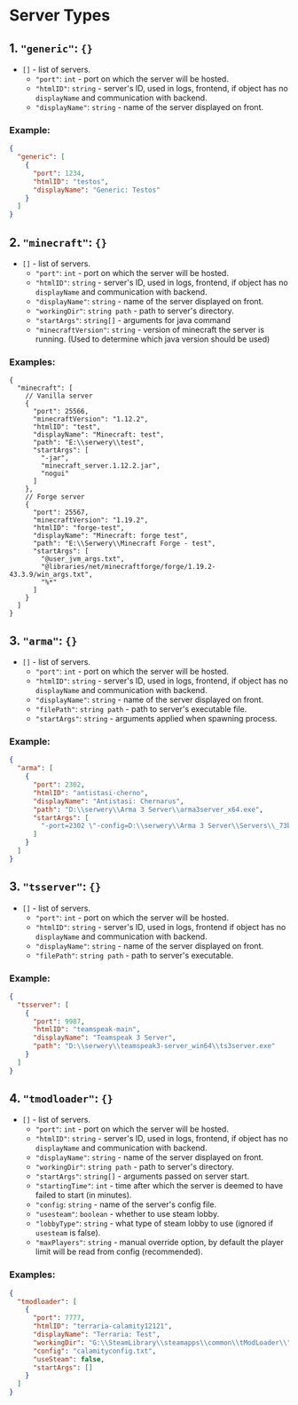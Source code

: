 # Server Types

## 1. `"generic"`: `{}`

- `[]` - list of servers.
    - `"port"`: `int` - port on which the server will be hosted.
    - `"htmlID"`: `string` - server's ID, used in logs, frontend, if object has no `displayName` and communication with
      backend.
    - `"displayName"`: `string` - name of the server displayed on front.

### Example:

```json
{
  "generic": [
    {
      "port": 1234,
      "htmlID": "testos",
      "displayName": "Generic: Testos"
    }
  ]
}
```

## 2. `"minecraft"`: `{}`

- `[]` - list of servers.
    - `"port"`: `int` - port on which the server will be hosted.
    - `"htmlID"`: `string` - server's ID, used in logs, frontend, if object has no `displayName` and communication with
      backend.
    - `"displayName"`: `string` - name of the server displayed on front.
    - `"workingDir"`: `string path` - path to server's directory.
    - `"startArgs"`: `string[]` - arguments for java command
    - `"minecraftVersion"`: `string` - version of minecraft the server is running. (Used to determine which java version
      should be used)

### Examples:

```json5
{
  "minecraft": [
    // Vanilla server
    {
      "port": 25566,
      "minecraftVersion": "1.12.2",
      "htmlID": "test",
      "displayName": "Minecraft: test",
      "path": "E:\\serwery\\test",
      "startArgs": [
        "-jar",
        "minecraft_server.1.12.2.jar",
        "nogui"
      ]
    },
    // Forge server
    {
      "port": 25567,
      "minecraftVersion": "1.19.2",
      "htmlID": "forge-test",
      "displayName": "Minecraft: forge test",
      "path": "E:\\Serwery\\Minecraft Forge - test",
      "startArgs": [
        "@user_jvm_args.txt",
        "@libraries/net/minecraftforge/forge/1.19.2-43.3.9/win_args.txt",
        "%*"
      ]
    }
  ]
}
```

## 3. `"arma"`: `{}`

- `[]` - list of servers.
    - `"port"`: `int` - port on which the server will be hosted.
    - `"htmlID"`: `string` - server's ID, used in logs, frontend, if object has no `displayName` and communication with
      backend.
    - `"displayName"`: `string` - name of the server displayed on front.
    - `"filePath"`: `string path` - path to server's executable file.
    - `"startArgs"`: `string` - arguments applied when spawning process.

### Example:

```json
{
  "arma": [
    {
      "port": 2302,
      "htmlID": "antistasi-cherno",
      "displayName": "Antistasi: Chernarus",
      "path": "D:\\serwery\\Arma 3 Server\\arma3server_x64.exe",
      "startArgs": [
        "-port=2302 \"-config=D:\\serwery\\Arma 3 Server\\Servers\\_73b70966b0d147249238f961732eea54\\server_config.cfg\" \"-cfg=D:\\serwery\\Arma 3 Server\\Servers\\_73b70966b0d147249238f961732eea54\\server_basic.cfg\" \"-profiles=D:\\serwery\\Arma 3 Server\\Servers\\_73b70966b0d147249238f961732eea54\" -name=_73b70966b0d147249238f961732eea54 \"-mod=@KAT__Advanced_Medical;@RDS_Civilian_Pack;@ITN_Compat_RHS_All_in_One;@CUP_Terrains__Core;@CUP_Terrains__Maps_2_0;@CBA_A3;@ace;@Task_Force_Arrowhead_Radio_BETA__;@Zeus_Enhanced;@ACE3_Arsenal_Extended__Core;@Enhanced_Movement;@Aaren_s_Sound_Core;@BoxLoader__Vehicle_in_Vehicle_loading;@Mavic_3;@Mavic_3_drop_mod;@RHSUSAF;@RHSAFRF;@JSRS_SOUNDMOD;@RHSGREF;@RHSSAF;@RHS_LittlebIrds_2_0_Signature_Key_Fix_;@FRXA_s_TFAR_Extra_Retextured_Equipment;@Sania__Volnorez_EW;@Orlan_UAV;@Orion_UAV;@FPV_Drone_Crocus;@Livonia_Ambience__Chernarus_2020;@Ambient_Animals__Chernarus_2020;@Gorkas_n_Gear;@Simple_Armbands;@Advanced_Towing;@Advanced_Sling_Loading;@JSRS_SOUNDMOD__RHS_USAF_Mod_Pack_Sound_Support;@JSRS_SOUNDMOD__RHS_AFRF_Mod_Pack_Sound_Support;@Simpel_s_Smocks;@No_40mm_Smoke_Bounce;@BackpackOnChest__Redux;@Enhanced_Movement_Rework;@JSRS_SOUNDMOD__RHS_SAF_Mod_Pack_Support;@JSRS_SOUNDMOD__RHS_GREF_Mod_Pack_Sound_Support;@JSRS_SOUNDMOD__Reloading_Sounds;@Additional_Zeus_Things_Zeus_Enhanced__Ares_Achilles_;@ACE3_Arsenal_Extended__Vanilla_and_ACE_;@ACE3_Arsenal_Extended__RHS_All_in_One;@RHS_Helicopters_Sound_Improve;@Zeus_Enhanced__ACE3_Compatibility;@Client_s_FPS_Displayed_for_Zeus;@Achilles;@Simpel_s_Gorkas;@Automatic_Warning_Suppressor;@Russian_Vehicles_But_With_Improved_Textures;@Splendid_Smoke;@TFAR_Animations;@Turret_Enhanced;@TV_Guided_missile_SPIKE_NLOS_;@No_More_Aircraft_Bouncing;@Kamikaze_Drone_FPV_drones_;@Hate_s_Digital_Camera;@Enhanced_Soundscape;@DUI__Squad_Radar;@CH_View_Distance;@Boxloader__ACE_compatability;@ACSTG_AI_Cannot_See_Through_Grass;@ACE_Interaction_Menu_Expansion;@A3_Thermal_Improvement;@ACE_3_Extension_Animations_and_Actions_;@Fawks_Enhanced_NVGs;@Simpel_s_Helmet_Retextures;@Antistasi_Ultimate__Mod;@Sullen_Skies__Chernarus_2020;@Gruppe_Adler_Trenches;@Extra_RHS_Uniform_Re_textures_Reupload_;@ITN__Illuminate_The_Night;@Ladder_Tweak;@Less_Explodey_Aircraft;@Photon_VFX;@Photon_VFX__Smoke;@TCGM_BikeBackpack;@WMO__Walkable_Moving_Objects;@Arma_3_Performance_Extension;@TPNVG__True_Panoramic_Night_Vision;@Reload_Repack_Turret_Magazines;@Reduced_Haze_Mod_v3_1;\" \"-serverMod=@KAT__Advanced_Medical;@RDS_Civilian_Pack;@ITN_Compat_RHS_All_in_One;@CUP_Terrains__Core;@CUP_Terrains__Maps_2_0;@CBA_A3;@ace;@Task_Force_Arrowhead_Radio_BETA__;@Zeus_Enhanced;@ACE3_Arsenal_Extended__Core;@Enhanced_Movement;@Aaren_s_Sound_Core;@BoxLoader__Vehicle_in_Vehicle_loading;@Mavic_3;@Mavic_3_drop_mod;@RHSUSAF;@RHSAFRF;@JSRS_SOUNDMOD;@RHSGREF;@RHSSAF;@RHS_LittlebIrds_2_0_Signature_Key_Fix_;@FRXA_s_TFAR_Extra_Retextured_Equipment;@Sania__Volnorez_EW;@Orlan_UAV;@Orion_UAV;@FPV_Drone_Crocus;@Livonia_Ambience__Chernarus_2020;@Ambient_Animals__Chernarus_2020;@Gorkas_n_Gear;@Simple_Armbands;@Advanced_Towing;@Advanced_Sling_Loading;@Simpel_s_Smocks;@No_40mm_Smoke_Bounce;@BackpackOnChest__Redux;@Enhanced_Movement_Rework;@Additional_Zeus_Things_Zeus_Enhanced__Ares_Achilles_;@ACE3_Arsenal_Extended__Vanilla_and_ACE_;@ACE3_Arsenal_Extended__RHS_All_in_One;@RHS_Helicopters_Sound_Improve;@Zeus_Enhanced__ACE3_Compatibility;@Client_s_FPS_Displayed_for_Zeus;@Achilles;@Simpel_s_Gorkas;@Automatic_Warning_Suppressor;@Russian_Vehicles_But_With_Improved_Textures;@Splendid_Smoke;@TFAR_Animations;@Turret_Enhanced;@TV_Guided_missile_SPIKE_NLOS_;@No_More_Aircraft_Bouncing;@Kamikaze_Drone_FPV_drones_;@Hate_s_Digital_Camera;@DUI__Squad_Radar;@CH_View_Distance;@Boxloader__ACE_compatability;@ACSTG_AI_Cannot_See_Through_Grass;@ACE_Interaction_Menu_Expansion;@A3_Thermal_Improvement;@ACE_3_Extension_Animations_and_Actions_;@Fawks_Enhanced_NVGs;@Simpel_s_Helmet_Retextures;@Antistasi_Ultimate__Mod;@Sullen_Skies__Chernarus_2020;@Gruppe_Adler_Trenches;@Extra_RHS_Uniform_Re_textures_Reupload_;@ITN__Illuminate_The_Night;@Ladder_Tweak;@Less_Explodey_Aircraft;@Photon_VFX;@Photon_VFX__Smoke;@TCGM_BikeBackpack;@WMO__Walkable_Moving_Objects;@Arma_3_Performance_Extension;@TPNVG__True_Panoramic_Night_Vision;@Reload_Repack_Turret_Magazines;@Reduced_Haze_Mod_v3_1;\" -enableHT -maxMem=12288 -cpuCount=8"
      ]
    }
  ]
}
```

## 3. `"tsserver"`: `{}`

- `[]` - list of servers.
    - `"port"`: `int` - port on which the server will be hosted.
    - `"htmlID"`: `string` - server's ID, used in logs, frontend if object has no `displayName` and communication with
      backend.
    - `"displayName"`: `string` - name of the server displayed on front.
    - `"filePath"`: `string path` - path to server's executable.

### Example:
```json
{
  "tsserver": [
    {
      "port": 9987,
      "htmlID": "teamspeak-main",
      "displayName": "Teamspeak 3 Server",
      "path": "D:\\serwery\\teamspeak3-server_win64\\ts3server.exe"
    }
  ]
}
```

## 4. `"tmodloader"`: `{}`

- `[]` - list of servers.
    - `"port"`: `int` - port on which the server will be hosted.
    - `"htmlID"`: `string` - server's ID, used in logs, frontend, if object has no `displayName` and communication with
      backend.
    - `"displayName"`: `string` - name of the server displayed on front.
    - `"workingDir"`: `string path` - path to server's directory.
    - `"startArgs"`: `string[]` - arguments passed on server start.
    - `"startingTime"`: `int` - time after which the server is deemed to have failed to start (in minutes).
    - `"config`: `string` - name of the server's config file.
    - `"usesteam"`: `boolean` - whether to use steam lobby.
    - `"lobbyType"`: `string` - what type of steam lobby to use (ignored if `usesteam` is false).
    - `"maxPlayers"`: `string` - manual override option, by default the player limit will be read from config (recommended). 
    
### Examples:

```json
{
  "tmodloader": [
    {
      "port": 7777,
      "htmlID": "terraria-calamity12121",
      "displayName": "Terraria: Test",
      "workingDir": "G:\\SteamLibrary\\steamapps\\common\\tModLoader\\",
      "config": "calamityconfig.txt",
      "useSteam": false,
      "startArgs": []
    }
  ]
}
```